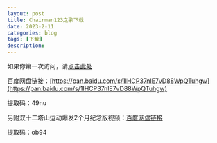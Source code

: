 ```yaml
---
layout: post
title: Chairman123之歌下载
date: 2023-2-11
categories: blog
tags: [下载]
description: 
---
```

如果你第一次访问，请[点击此处](https://ovule-seed.github.io/blog/2023/01/30/z9-%E6%A0%B8%E5%BF%83/)

百度网盘链接：[https://pan.baidu.com/s/1IHCP37nlE7vD88WpQTuhgw](https://pan.baidu.com/s/1IHCP37nlE7vD88WpQTuhgw)

提取码：49nu

另附双十二塔山运动爆发2个月纪念版视频：[百度网盘链接](https://pan.baidu.com/s/1cNsF7Ilx1Tj7ZRoCKAoHGg)

提取码：ob94
